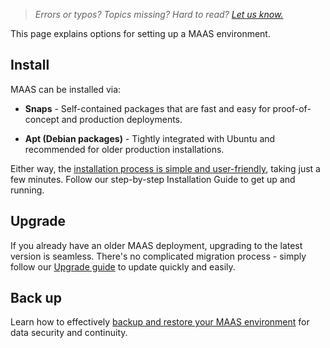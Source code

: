> *Errors or typos? Topics missing? Hard to read? <a href="https://docs.google.com/forms/d/e/1FAIpQLScIt3ffetkaKW3gDv6FDk7CfUTNYP_HGmqQotSTtj2htKkVBw/viewform?usp=pp_url&entry.1739714854=https://maas.io/docs/setting-up-and-configuring-maas" target = "_blank">Let us know.</a>*

This page explains options for setting up a MAAS environment.

## Install

MAAS can be installed via:

- **Snaps** - Self-contained packages that are fast and easy for proof-of-concept and production deployments.

- **Apt (Debian packages)** - Tightly integrated with Ubuntu and recommended for older production installations. 

Either way, the [installation process is simple and user-friendly](/t/how-to-install-maas/5128), taking just a few minutes. Follow our step-by-step Installation Guide to get up and running.

## Upgrade

If you already have an older MAAS deployment, upgrading to the latest version is seamless. There's no complicated migration process - simply follow our [Upgrade guide](/t/how-to-upgrade-maas/5436) to update quickly and easily.

## Back up

Learn how to effectively [backup and restore your MAAS environment](/t/how-to-back-up-maas/5096) for data security and continuity.